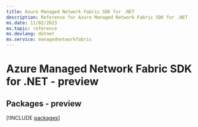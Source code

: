 ```yaml
---
title: Azure Managed Network Fabric SDK for .NET
description: Reference for Azure Managed Network Fabric SDK for .NET
ms.date: 11/02/2023
ms.topic: reference
ms.devlang: dotnet
ms.service: managednetworkfabric
---
```

# Azure Managed Network Fabric SDK for .NET - preview
## Packages - preview
[!INCLUDE [packages](managed-network-fabric-index.md)]